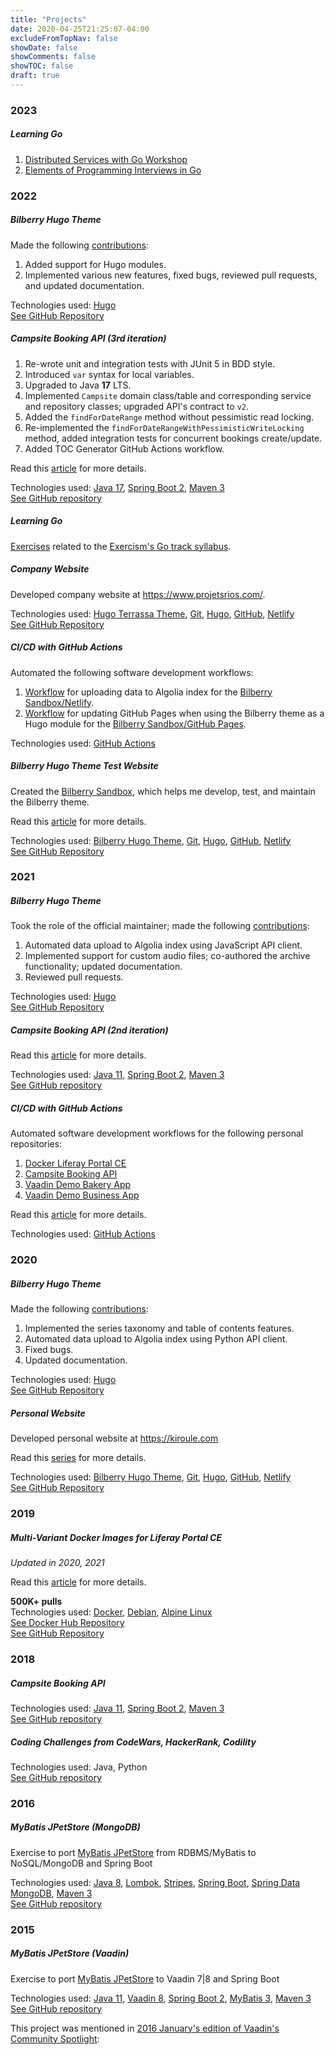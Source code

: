 ```yaml
---
title: "Projects"
date: 2020-04-25T21:25:07-04:00
excludeFromTopNav: false
showDate: false
showComments: false
showTOC: false
draft: true
---
```


### 2023

##### Learning Go

1. [Distributed Services with Go Workshop](https://github.com/igor-baiborodine/distributed-services-with-go-workshop)
2. [Elements of Programming Interviews in Go](https://github.com/igor-baiborodine/epi-go)

### 2022

##### Bilberry Hugo Theme
Made the following [contributions](https://github.com/Lednerb/bilberry-hugo-theme/commits?author=igor-baiborodine):
1. Added support for Hugo modules.
2. Implemented various new features, fixed bugs, reviewed pull requests, and updated documentation.

Technologies used: [Hugo](https://gohugo.io/)\
[See GitHub Repository](https://github.com/Lednerb/bilberry-hugo-theme)

##### Campsite Booking API (3rd iteration)
1. Re-wrote unit and integration tests with JUnit 5 in BDD style.
2. Introduced `var` syntax for local variables.
3. Upgraded to Java **17** LTS.
4. Implemented `Campsite` domain class/table and corresponding service and repository classes; upgraded API's contract
   to `v2`.
5. Added the `findForDateRange` method without pessimistic read locking.
6. Re-implemented the `findForDateRangeWithPessimisticWriteLocking` method, added integration tests for concurrent
   bookings create/update.
7. Added TOC Generator GitHub Actions workflow.

Read this [article](https://www.kiroule.com/article/campsite-booking-api-revisited-2/) for more details.

Technologies used: [Java 17](https://www.oracle.com/java/technologies/downloads/#java17), [Spring Boot 2](http://projects.spring.io/spring-boot/), [Maven 3](http://maven.apache.org/)\
[See GitHub repository](https://github.com/igor-baiborodine/campsite-booking)

##### Learning Go
[Exercises](https://github.com/igor-baiborodine/coding-challenges/blob/master/exercism/go-exercises.md) related to the [Exercism's Go track syllabus](https://exercism.org/tracks/go/concepts).

##### Company Website
Developed company website at https://www.projetsrios.com/.

Technologies used: [Hugo Terrassa Theme](https://github.com/igor-baiborodine/hugo-terrassa-theme), [Git](https://git-scm.com/), [Hugo](https://gohugo.io/), [GitHub](https://github.com/), [Netlify](https://www.netlify.com/)\
[See GitHub Repository](https://github.com/projetsrios/projetsrios.com)

##### CI/CD with GitHub Actions
Automated the following software development workflows:
1. [Workflow](https://github.com/igor-baiborodine/bilberry-hugo-theme-sandbox/blob/master/.github/workflows/upload-data-to-algolia-index.yml) for uploading data to Algolia index for the [Bilberry Sandbox/Netlify](https://www.bilberry-sandbox.kiroule.com/).
2. [Workflow](https://github.com/igor-baiborodine/bilberry-hugo-theme-sandbox/blob/master/.github/workflows/gh-pages.yml) for updating GitHub Pages when using the Bilberry theme as a Hugo module for the [Bilberry Sandbox/GitHub Pages](https://igor-baiborodine.github.io/bilberry-hugo-theme-sandbox/).

Technologies used: [GitHub Actions](https://github.com/features/actions)

##### Bilberry Hugo Theme Test Website

Created the [Bilberry Sandbox](https://www.bilberry-sandbox.kiroule.com/), which helps me develop, test, and maintain
the Bilberry theme.

Read this [article](https://www.kiroule.com/article/simplify-development-and-testing-with-bilberry-sandbox/) for more details.

Technologies used: [Bilberry Hugo Theme](https://github.com/Lednerb/bilberry-hugo-theme), [Git](https://git-scm.com/), [Hugo](https://gohugo.io/), [GitHub](https://github.com/), [Netlify](https://www.netlify.com/)\
[See GitHub Repository](https://github.com/igor-baiborodine/bilberry-hugo-theme-sandbox)

### 2021

##### Bilberry Hugo Theme
Took the role of the official maintainer; made the following [contributions](https://github.com/Lednerb/bilberry-hugo-theme/commits?author=igor-baiborodine):
1. Automated data upload to Algolia index using JavaScript API client.
2. Implemented support for custom audio files; co-authored the archive functionality; updated documentation.
3. Reviewed pull requests.

Technologies used: [Hugo](https://gohugo.io/)\
[See GitHub Repository](https://github.com/Lednerb/bilberry-hugo-theme)

##### Campsite Booking API (2nd iteration)

Read this [article](https://www.kiroule.com/article/campsite-booking-api-revisited/) for more details.

Technologies used: [Java 11](https://www.oracle.com/java/technologies/javase-jdk11-downloads.html), [Spring Boot 2](http://projects.spring.io/spring-boot/), [Maven 3](http://maven.apache.org/)\
[See GitHub repository](https://github.com/igor-baiborodine/campsite-booking)

##### CI/CD with GitHub Actions
Automated software development workflows for the following personal repositories:
1. [Docker Liferay Portal CE](https://github.com/igor-baiborodine/docker-liferay-portal-ce/tree/master/.github/workflows)
2. [Campsite Booking API](https://github.com/igor-baiborodine/campsite-booking/tree/master/.github/workflows)
3. [Vaadin Demo Bakery App](https://github.com/igor-baiborodine/vaadin-demo-bakery-app/tree/master/.github/workflows)
4. [Vaadin Demo Business App](https://github.com/igor-baiborodine/vaadin-demo-business-app/tree/master/.github/workflows)

Read this [article](https://www.kiroule.com/article/github-actions-in-action/) for more details.

Technologies used: [GitHub Actions](https://github.com/features/actions)

### 2020

##### Bilberry Hugo Theme

Made the following [contributions](https://github.com/Lednerb/bilberry-hugo-theme/commits?author=igor-baiborodine):
1. Implemented the series taxonomy and table of contents features.
2. Automated data upload to Algolia index using Python API client.
3. Fixed bugs.
4. Updated documentation. 

Technologies used: [Hugo](https://gohugo.io/)\
[See GitHub Repository](https://github.com/Lednerb/bilberry-hugo-theme)

##### Personal Website
Developed personal website at https://kiroule.com

Read this [series](https://www.kiroule.com/series/building-your-blog-the-geeky-way/) for more details.

Technologies used: [Bilberry Hugo Theme](https://github.com/Lednerb/bilberry-hugo-theme), [Git](https://git-scm.com/), [Hugo](https://gohugo.io/), [GitHub](https://github.com/), [Netlify](https://www.netlify.com/)\
[See GitHub Repository](https://github.com/igor-baiborodine/kiroule.com)

### 2019
##### Multi-Variant Docker Images for Liferay Portal CE
*Updated in 2020, 2021*

Read this [article](https://www.kiroule.com/article/multi-variant-docker-images-for-liferay-portal-ce/) for more details.

**500K+ pulls**\
Technologies used: [Docker](https://www.docker.com/), [Debian](https://www.debian.org/), [Alpine Linux](https://alpinelinux.org/)\
[See Docker Hub Repository](https://hub.docker.com/r/ibaiborodine/liferay-portal-ce)\
[See GitHub Repository](https://github.com/igor-baiborodine/docker-liferay-portal-ce)

### 2018
##### Campsite Booking API

Technologies used: [Java 11](https://www.oracle.com/java/technologies/javase-jdk11-downloads.html), [Spring Boot 2](http://projects.spring.io/spring-boot/), [Maven 3](http://maven.apache.org/)\
[See GitHub repository](https://github.com/igor-baiborodine/campsite-booking)

##### Coding Challenges from CodeWars, HackerRank, Codility

Technologies used: Java, Python\
[See GitHub repository](https://github.com/igor-baiborodine/coding-challenges)

### 2016

##### MyBatis JPetStore (MongoDB)
Exercise to port [MyBatis JPetStore](https://github.com/mybatis/jpetstore-6) from RDBMS/MyBatis to NoSQL/MongoDB and Spring Boot

Technologies used: [Java 8](https://www.oracle.com/java/technologies/javase-jdk8-downloads.html), [Lombok](https://projectlombok.org/), [Stripes](https://stripesframework.atlassian.net/wiki/display/STRIPES/Home), [Spring Boot](http://projects.spring.io/spring-boot/), [Spring Data MongoDB](http://projects.spring.io/spring-data-mongodb/), [Maven 3](http://maven.apache.org/)\
[See GitHub repository](https://github.com/igor-baiborodine/jpetstore-6-spring-data-mongodb)

### 2015

##### MyBatis JPetStore (Vaadin)
Exercise to port [MyBatis JPetStore](https://github.com/mybatis/jpetstore-6) to Vaadin 7|8 and Spring Boot

Technologies used: [Java 11](https://www.oracle.com/technetwork/java/javase/downloads/jdk11-downloads-5066655.html), [Vaadin 8](https://vaadin.com/home), [Spring Boot 2](http://projects.spring.io/spring-boot/), [MyBatis 3](http://mybatis.org/mybatis-3/), [Maven 3](http://maven.apache.org/)\
[See GitHub repository](https://github.com/igor-baiborodine/jpetstore-6-vaadin-spring-boot)

This project was mentioned in [2016 January's edition of Vaadin's Community Spotlight](https://vaadin.com/blog/community-spotlight-january-2016):
